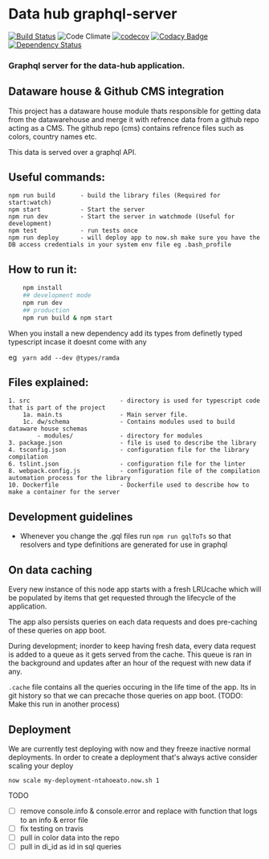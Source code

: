 # Data hub graphql-server

[![Build Status](https://travis-ci.org/devinit/datahub-api.svg?branch=master)](https://travis-ci.org/devinit/datahub-api)
![Code Climate](https://codeclimate.com/github/devinit/datahub-api.svg)
[![codecov](https://codecov.io/gh/devinit/datahub-api/branch/master/graph/badge.svg)](https://codecov.io/gh/devinit/datahub-api)
[![Codacy Badge](https://api.codacy.com/project/badge/Grade/e501f77141774b74979c60d5cfd219ac)](https://www.codacy.com/app/epicallan/datahub-api?utm_source=github.com&amp;utm_medium=referral&amp;utm_content=devinit/datahub-api&amp;utm_campaign=Badge_Grade)
[![Dependency Status](https://gemnasium.com/badges/github.com/devinit/datahub-api.svg)](https://gemnasium.com/github.com/devinit/datahub-api)

### Graphql server for the data-hub application.

Dataware house & Github CMS integration
-----
This project has a dataware house module thats responsible for getting data from the datawarehouse and merge it with refrence data from a github repo acting as a CMS. 
The github repo (cms) contains refrence files such as colors, country names etc.

This data is served over a graphql API.


Useful commands:
----
    npm run build       - build the library files (Required for start:watch)
    npm start           - Start the server
    npm run dev         - Start the server in watchmode (Useful for development)
    npm test            - run tests once
    npm run deploy      - will deploy app to now.sh make sure you have the DB access credentials in your system env file eg .bash_profile

How to run it:
----
```bash
    npm install 
    ## development mode
    npm run dev
    ## production
    npm run build & npm start
```

When you install a new dependency add its types from definetly typed typescript incase it doesnt come with any

eg ```  yarn add --dev @types/ramda ```

Files explained:
----
    1. src                         - directory is used for typescript code that is part of the project
        1a. main.ts                - Main server file.
        1c. dw/schema              - Contains modules used to build dataware house schemas
            - modules/             - directory for modules
    3. package.json                - file is used to describe the library
    4. tsconfig.json               - configuration file for the library compilation
    6. tslint.json                 - configuration file for the linter
    8. webpack.config.js           - configuration file of the compilation automation process for the library
    10. Dockerfile                 - Dockerfile used to describe how to make a container for the server

Development guidelines
------

- Whenever you change the .gql files run ```npm run gqlToTs``` so that resolvers and type definitions are generated for use in graphql


On data caching
-----

Every new instance of this node app starts with a fresh LRUcache which will be populated by items that get requested through the lifecycle of the application.

The app also persists queries on each data requests and does pre-caching of these queries on app boot.

During development; inorder to keep having fresh data, every data request is added to a queue as it gets served from the cache. This queue is ran in the background and updates after an hour of the request with new data if any.

```.cache```  file contains all the queries occuring in the life time of the app. Its in git history so that we can precache those queries on app boot. (TODO: Make this run in another process)

Deployment
---------
We are currently test deploying with now and they freeze inactive normal deployments. In order to create a deployment that's always active consider scaling your deploy

```now scale my-deployment-ntahoeato.now.sh 1```

TODO
- [ ] remove console.info & console.error and replace with function that logs to an info & error file
- [ ] fix testing on travis
- [ ] pull in color data into the repo
- [ ] pull in di_id as id in sql queries
